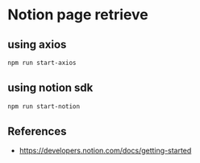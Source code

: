 # Notion page retrieve

## using axios

```bash
npm run start-axios
```

## using notion sdk

```bash
npm run start-notion
```

## References

- https://developers.notion.com/docs/getting-started
